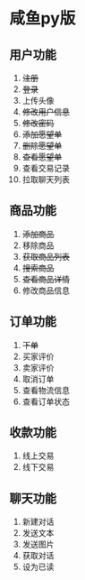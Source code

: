 # 咸鱼py版

## 用户功能

1. ~~注册~~
2. ~~登录~~
3. 上传头像
4. ~~修改用户信息~~
5. ~~修改密码~~
6. ~~添加愿望单~~
7. ~~删除愿望单~~
8. ~~查看愿望单~~
9. 查看交易记录
10. 拉取聊天列表

## 商品功能

1.	~~添加商品~~
2.	移除商品
3.	~~获取商品列表~~
4.	~~搜索商品~~
5.	~~查看商品详情~~
6.	修改商品信息

## 订单功能

1. ~~下单~~
2. 买家评价
3. 卖家评价
4. 取消订单
5. 查看物流信息
6. 查看订单状态

## 收款功能

1. 线上交易
2. 线下交易

## 聊天功能

1. 新建对话	
2. 发送文本
3. 发送图片
4. 获取对话
5. 设为已读